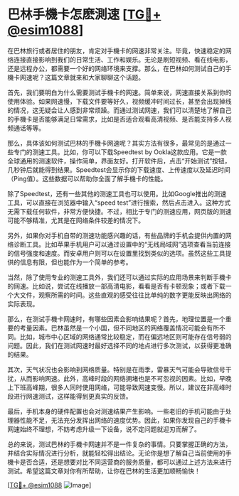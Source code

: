 # 巴林手機卡怎麽測速 [[TG💪+ @esim1088](https://t.me/s/esim1088)]

在巴林旅行或者居住的朋友，肯定对手機卡的网速非常关注。毕竟，快速稳定的网络连接直接影响到我们的日常生活、工作和娱乐。无论是刷短视频、看在线电影，还是远程办公，都需要一个好的网络环境来支撑。那么，在巴林如何测试自己的手機卡网速呢？这篇文章就来和大家聊聊这个话题。

首先，我们要明白为什么需要测试手機卡的网速。简单来说，网速直接关系到你的使用体验。如果网速慢，下载文件要等好久，视频缓冲时间过长，甚至会出现掉线的情况，这无疑会让人感到非常烦躁。而通过测试网速，我们可以清楚地了解自己的手機卡是否能够满足日常需求，比如是否适合观看高清视频、是否能支持多人视频通话等等。

那么，具体该如何测试巴林的手機卡网速呢？其实方法有很多，最常见的是通过一些专门的测速工具。比如，你可以下载Speedtest by Ookla这款应用。它是一款全球通用的测速软件，操作简单，界面友好。打开软件后，点击“开始测试”按钮，几秒钟后就能得到结果。Speedtest会显示你的下载速度、上传速度以及延迟时间（Ping值）。这些数据可以帮助你全面了解手機卡的性能。

除了Speedtest，还有一些其他的测速工具也可以使用。比如Google推出的测速工具，可以直接在浏览器中输入“speed test”进行搜索，然后点击进入。这种方式无需下载任何软件，非常方便快捷。不过，相比于专门的测速应用，网页版的测速可能不够精准，尤其是在网络条件较差的情况下。

另外，如果你对手机自带的测速功能感兴趣的话，有些品牌的手机会提供内置的网络诊断工具。比如苹果手机用户可以通过设置中的“无线局域网”选项查看当前连接的信号强度和速度。而安卓用户则可以在设置里找到类似的选项。虽然这些工具提供的信息有限，但也能作为一个简单的参考。

当然，除了使用专业的测速工具外，我们还可以通过实际的应用场景来判断手機卡的网速。比如说，尝试在线播放一部高清电影，看看是否有卡顿现象；或者下载一个大文件，观察所需的时间。这些直观的感受往往比单纯的数字更能反映出网络的实际表现。

那么，在测试手機卡网速时，有哪些因素会影响结果呢？首先，地理位置是一个重要的考量因素。巴林虽然是一个小国，但不同地区的网络覆盖情况可能会有所不同。比如，城市中心区域的网络通常比较稳定，而在偏远地区则可能存在信号弱的问题。因此，我们在测试网速时最好选择不同的地点进行多次测试，以获得更准确的结果。

其次，天气状况也会影响到网络质量。特别是在雨季，雷暴天气可能会导致信号干扰，从而影响网速。此外，高峰时段的网络拥堵也是不可忽视的因素。比如，早晚上下班高峰期，很多人同时使用网络，可能导致网速变慢。所以，建议在非高峰时段进行网速测试，这样能得到更真实的反馈。

最后，手机本身的硬件配置也会对测速结果产生影响。一些老旧的手机可能由于处理器性能不足，无法充分发挥出网络的速度优势。因此，如果你发现自己的手機卡网速始终不理想，不妨考虑升级一下设备，说不定问题就迎刃而解了。

总的来说，测试巴林的手機卡网速并不是一件复杂的事情。只要掌握正确的方法，并结合实际情况进行分析，就能轻松得出结论。无论你是想了解自己当前使用的手機卡是否合适，还是想要对比不同运营商的服务质量，都可以通过上述方法来进行测试。希望这篇文章对你有所帮助，让你在巴林的生活更加顺畅愉快！

[[TG💪+ @esim1088](https://t.me/s/esim1088) ![Image](https://i.postimg.cc/4NQfJmqS/Snipaste-2025-05-13-00-14-12.png)]